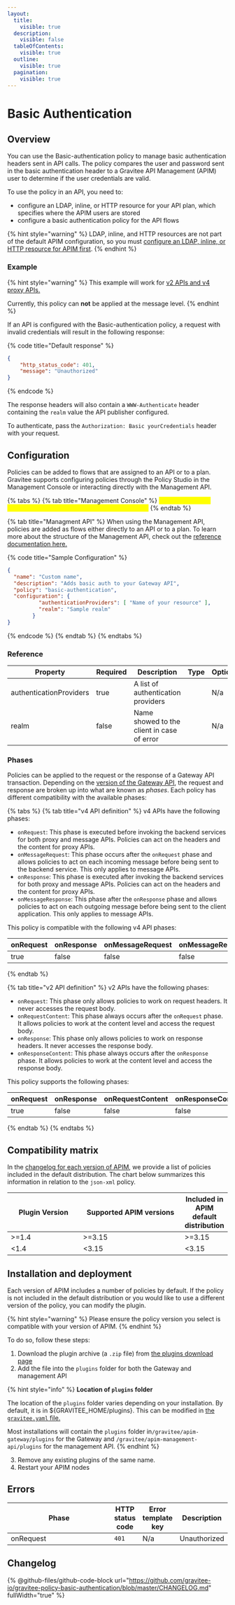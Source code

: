 ```yaml
---
layout:
  title:
    visible: true
  description:
    visible: false
  tableOfContents:
    visible: true
  outline:
    visible: true
  pagination:
    visible: true
---
```


# Basic Authentication

## Overview

You can use the Basic-authentication policy to manage basic authentication headers sent in API calls. The policy compares the user and password sent in the basic authentication header to a Gravitee API Management (APIM) user to determine if the user credentials are valid.

To use the policy in an API, you need to:

* configure an LDAP, inline, or HTTP resource for your API plan, which specifies where the APIM users are stored
* configure a basic authentication policy for the API flows

{% hint style="warning" %}
LDAP, inline, and HTTP resources are not part of the default APIM configuration, so you must [configure an LDAP, inline, or HTTP resource for APIM first](../../guides/api-configuration/resources.md).
{% endhint %}

### Example

{% hint style="warning" %}
This example will work for [v2 APIs and v4 proxy APIs.](../../overview/gravitee-api-definitions-and-execution-engines.md)

Currently, this policy can **not** be applied at the message level.
{% endhint %}

If an API is configured with the Basic-authentication policy, a request with invalid credentials will result in the following response:

{% code title="Default response" %}
```json
{
    "http_status_code": 401,
    "message": "Unauthorized"
}
```
{% endcode %}

The response headers will also contain a `WWW-Authenticate` header containing the `realm` value the API publisher configured.

To authenticate, pass the `Authorization: Basic yourCredentials` header with your request.

## Configuration

Policies can be added to flows that are assigned to an API or to a plan. Gravitee supports configuring policies through the Policy Studio in the Management Console or interacting directly with the Management API.

{% tabs %}
{% tab title="Management Console" %}
<mark style="color:yellow;">We should wait to make these once the v4 Policy Studio is finalized</mark>
{% endtab %}

{% tab title="Managment API" %}
When using the Management API, policies are added as flows either directly to an API or to a plan. To learn more about the structure of the Management API, check out the [reference documentation here.](../management-api-reference/)

{% code title="Sample Configuration" %}
```json
{
  "name": "Custom name",
  "description": "Adds basic auth to your Gateway API",
  "policy": "basic-authentication",
  "configuration": {
          "authenticationProviders": [ "Name of your resource" ],
          "realm": "Sample realm"
        }
}
```
{% endcode %}
{% endtab %}
{% endtabs %}

### Reference

<table data-full-width="true"><thead><tr><th width="231">Property</th><th width="107" data-type="checkbox">Required</th><th>Description</th><th width="152" data-type="select">Type</th><th width="99">Options</th><th>Default</th></tr></thead><tbody><tr><td>authenticationProviders</td><td>true</td><td>A list of authentication providers</td><td></td><td>N/a</td><td>N/a</td></tr><tr><td>realm</td><td>false</td><td>Name showed to the client in case of error</td><td></td><td>N/a</td><td>N/a</td></tr></tbody></table>

### Phases

Policies can be applied to the request or the response of a Gateway API transaction. Depending on the [version of the Gateway API](../../overview/gravitee-api-definitions-and-execution-engines.md#policy-execution-phases-and-execution-order), the request and response are broken up into what are known as _phases_. Each policy has different compatibility with the available phases:

{% tabs %}
{% tab title="v4 API definition" %}
v4 APIs have the following phases:

* `onRequest`: This phase is executed before invoking the backend services for both proxy and message APIs. Policies can act on the headers and the content for proxy APIs.
* `onMessageRequest`: This phase occurs after the `onRequest` phase and allows policies to act on each incoming message before being sent to the backend service. This only applies to message APIs.
* `onResponse`: This phase is executed after invoking the backend services for both proxy and message APIs. Policies can act on the headers and the content for proxy APIs.
* `onMessageResponse`: This phase after the `onResponse` phase and allows policies to act on each outgoing message before being sent to the client application. This only applies to message APIs.

This policy is compatible with the following v4 API phases:

<table data-full-width="false"><thead><tr><th width="138" data-type="checkbox">onRequest</th><th width="142" data-type="checkbox">onResponse</th><th data-type="checkbox">onMessageRequest</th><th data-type="checkbox">onMessageResponse</th></tr></thead><tbody><tr><td>true</td><td>false</td><td>false</td><td>false</td></tr></tbody></table>
{% endtab %}

{% tab title="v2 API definition" %}
v2 APIs have the following phases:

* `onRequest`: This phase only allows policies to work on request headers. It never accesses the request body.
* `onRequestContent`: This phase always occurs after the `onRequest` phase. It allows policies to work at the content level and access the request body.
* `onResponse`: This phase only allows policies to work on response headers. It never accesses the response body.
* `onResponseContent`: This phase always occurs after the `onResponse` phase. It allows policies to work at the content level and access the response body.

This policy supports the following phases:

<table><thead><tr><th width="172" data-type="checkbox">onRequest</th><th width="138" data-type="checkbox">onResponse</th><th width="182" data-type="checkbox">onRequestContent</th><th data-type="checkbox">onResponseContent</th></tr></thead><tbody><tr><td>true</td><td>false</td><td>false</td><td>false</td></tr></tbody></table>
{% endtab %}
{% endtabs %}

## Compatibility matrix

In the [changelog for each version of APIM](../../releases-and-changelog/changelog/), we provide a list of policies included in the default distribution. The chart below summarizes this information in relation to the `json-xml` policy.

<table data-full-width="false"><thead><tr><th width="164.33333333333331">Plugin Version</th><th width="239">Supported APIM versions</th><th>Included in APIM default distribution</th></tr></thead><tbody><tr><td>>=1.4</td><td>>=3.15</td><td>>=3.15</td></tr><tr><td>&#x3C;1.4</td><td>&#x3C;3.15</td><td>&#x3C;3.15</td></tr></tbody></table>

## Installation and deployment

Each version of APIM includes a number of policies by default. If the policy is not included in the default distribution or you would like to use a different version of the policy, you can modify the plugin.

{% hint style="warning" %}
Please ensure the policy version you select is compatible with your version of APIM.
{% endhint %}

To do so, follow these steps:

1. Download the plugin archive (a `.zip` file) from [the plugins download page](https://download.gravitee.io/#graviteeio-apim/plugins/)
2. Add the file into the `plugins` folder for both the Gateway and management API

{% hint style="info" %}
**Location of `plugins` folder**

The location of the `plugins` folder varies depending on your installation. By default, it is in ${GRAVITEE\_HOME/plugins}. This can be modified in [the `gravitee.yaml` file.](../../getting-started/configuration/the-gravitee-api-gateway/environment-variables-system-properties-and-the-gravitee.yaml-file.md#configure-the-plugins-repository)

Most installations will contain the `plugins` folder in`/gravitee/apim-gateway/plugins` for the Gateway and `/gravitee/apim-management-api/plugins` for the management API.
{% endhint %}

3. Remove any existing plugins of the same name.
4. Restart your APIM nodes

## Errors

<table data-full-width="false"><thead><tr><th width="243">Phase</th><th>HTTP status code</th><th>Error template key</th><th>Description</th></tr></thead><tbody><tr><td>onRequest</td><td><code>401</code></td><td>N/a</td><td>Unauthorized</td></tr></tbody></table>

## Changelog

{% @github-files/github-code-block url="https://github.com/gravitee-io/gravitee-policy-basic-authentication/blob/master/CHANGELOG.md" fullWidth="true" %}
